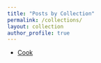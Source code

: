 ```yaml
---
title: "Posts by Collection"
permalink: /collections/
layout: collection
author_profile: true
---
```


- [Cook](/cook)
